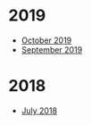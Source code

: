 # 2019

* [October 2019](Infrastructure_Notes/October_2019)
* [September 2019](Infrastructure_Notes/September_2019)

# 2018

* [July 2018](Infrastructure_Notes/July_2018)
